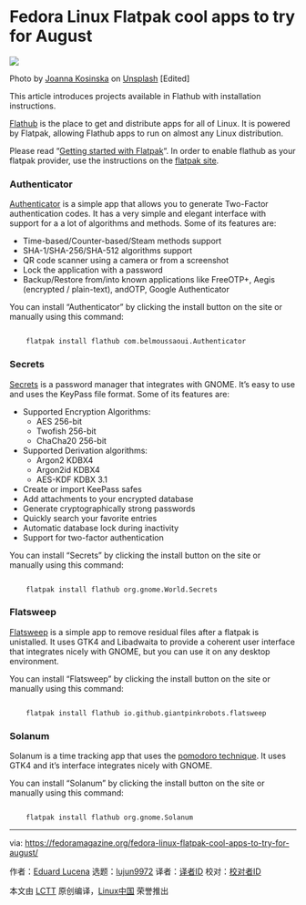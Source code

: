 [#]: subject: "Fedora Linux Flatpak cool apps to try for August"
[#]: via: "https://fedoramagazine.org/fedora-linux-flatpak-cool-apps-to-try-for-august/"
[#]: author: "Eduard Lucena https://fedoramagazine.org/author/x3mboy/"
[#]: collector: "lujun9972"
[#]: translator: "geekpi"
[#]: reviewer: " "
[#]: publisher: " "
[#]: url: " "

Fedora Linux Flatpak cool apps to try for August
======

![][1]

Photo by [Joanna Kosinska][2] on [Unsplash][3] [Edited]

This article introduces projects available in Flathub with installation instructions.

[Flathub][4] is the place to get and distribute apps for all of Linux. It is powered by Flatpak, allowing Flathub apps to run on almost any Linux distribution.

Please read “[Getting started with Flatpak][5]“. In order to enable flathub as your flatpak provider, use the instructions on the [flatpak site][6].

### Authenticator

[Authenticator][7] is a simple app that allows you to generate Two-Factor authentication codes. It has a very simple and elegant interface with support for a a lot of algorithms and methods. Some of its features are:

  * Time-based/Counter-based/Steam methods support
  * SHA-1/SHA-256/SHA-512 algorithms support
  * QR code scanner using a camera or from a screenshot
  * Lock the application with a password
  * Backup/Restore from/into known applications like FreeOTP+, Aegis (encrypted / plain-text), andOTP, Google Authenticator



You can install “Authenticator” by clicking the install button on the site or manually using this command:

```

    flatpak install flathub com.belmoussaoui.Authenticator

```

### Secrets

[Secrets][8] is a password manager that integrates with GNOME. It’s easy to use and uses the KeyPass file format. Some of its features are:

  * Supported Encryption Algorithms:
    * AES 256-bit
    * Twofish 256-bit
    * ChaCha20 256-bit
  * Supported Derivation algorithms:
    * Argon2 KDBX4
    * Argon2id KDBX4
    * AES-KDF KDBX 3.1
  * Create or import KeePass safes
  * Add attachments to your encrypted database
  * Generate cryptographically strong passwords
  * Quickly search your favorite entries
  * Automatic database lock during inactivity
  * Support for two-factor authentication



You can install “Secrets” by clicking the install button on the site or manually using this command:

```

    flatpak install flathub org.gnome.World.Secrets

```

### Flatsweep

[Flatsweep][9] is a simple app to remove residual files after a flatpak is unistalled. It uses GTK4 and Libadwaita to provide a coherent user interface that integrates nicely with GNOME, but you can use it on any desktop environment.

You can install “Flatsweep” by clicking the install button on the site or manually using this command:

```

    flatpak install flathub io.github.giantpinkrobots.flatsweep

```

### Solanum

Solanum is a time tracking app that uses the [pomodoro technique][10]. It uses GTK4 and it’s interface integrates nicely with GNOME.

You can install “Solanum” by clicking the install button on the site or manually using this command:

```

    flatpak install flathub org.gnome.Solanum

```

--------------------------------------------------------------------------------

via: https://fedoramagazine.org/fedora-linux-flatpak-cool-apps-to-try-for-august/

作者：[Eduard Lucena][a]
选题：[lujun9972][b]
译者：[译者ID](https://github.com/译者ID)
校对：[校对者ID](https://github.com/校对者ID)

本文由 [LCTT](https://github.com/LCTT/TranslateProject) 原创编译，[Linux中国](https://linux.cn/) 荣誉推出

[a]: https://fedoramagazine.org/author/x3mboy/
[b]: https://github.com/lujun9972
[1]: https://fedoramagazine.org/wp-content/uploads/2023/08/flatpak_cool_app_august-816x345.jpg
[2]: https://unsplash.com/@joannakosinska?utm_source=unsplash&utm_medium=referral&utm_content=creditCopyText
[3]: https://unsplash.com/photos/mjC9apK53a8?utm_source=unsplash&utm_medium=referral&utm_content=creditCopyText
[4]: https://flathub.org
[5]: https://fedoramagazine.org/getting-started-flatpak/
[6]: https://flatpak.org/setup/Fedora
[7]: https://flathub.org/apps/com.belmoussaoui.Authenticator
[8]: https://flathub.org/apps/org.gnome.World.Secrets
[9]: https://flathub.org/apps/io.github.giantpinkrobots.flatsweep
[10]: https://en.wikipedia.org/wiki/Pomodoro_Technique
